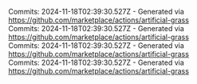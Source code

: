 Commits: 2024-11-18T02:39:30.527Z - Generated via https://github.com/marketplace/actions/artificial-grass
<br>
Commits: 2024-11-18T02:39:30.527Z - Generated via https://github.com/marketplace/actions/artificial-grass
<br>
Commits: 2024-11-18T02:39:30.527Z - Generated via https://github.com/marketplace/actions/artificial-grass
<br>
Commits: 2024-11-18T02:39:30.527Z - Generated via https://github.com/marketplace/actions/artificial-grass
<br>
